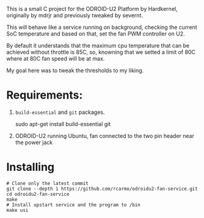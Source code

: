 This is a small C project for the ODROID-U2 Platform by Hardkernel, originally by mdrjr and previously tweaked by severnt.

This will behave like a service running on background, checking the current SoC temperature and based on that, set the fan PWM controller on U2.

By default it understands that the maximum cpu temperature that can be achieved without throttle is 85C,
so, knowning that we setted a limit of 80C where at 80C fan speed will be at max.

My goal here was to tweak the thresholds to my liking.

# Requirements:

1. `build-essential` and `git` packages.

	sudo apt-get install build-essential git

2. ODROID-U2 running Ubuntu, fan connected to the two pin header near the power jack


# Installing

	# Clone only the latest commit
	git clone --depth 1 https://github.com/rcarmo/odroidu2-fan-service.git
	cd odroidu2-fan-service
	make
	# Install upstart service and the program to /bin
	make usi
